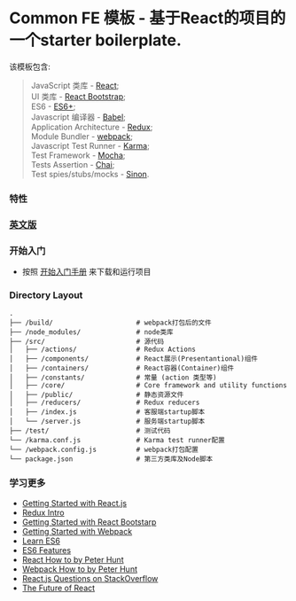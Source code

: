 # Common FE 模板 - 基于React的项目的一个starter boilerplate.


该模板包含:
> JavaScript 类库 - [React](https://facebook.github.io/react/);  
> UI 类库 - [React Bootstrap](https://react-bootstrap.github.io/);  
> ES6 - [ES6+](http://babeljs.io/docs/learn-es2015/);  
> Javascript 编译器 - [Babel](http://babeljs.io/);  
> Application Architecture - [Redux](http://redux.js.org/);  
> Module Bundler - [webpack](http://webpack.github.io/docs/tutorials/getting-started/);  
> Javascript Test Runner - [Karma](https://karma-runner.github.io/0.13/index.html);  
> Test Framework - [Mocha](http://mochajs.org/);  
> Tests Assertion - [Chai](http://chaijs.com/);  
> Test spies/stubs/mocks - [Sinon](http://sinonjs.org/).  

### 特性
### [英文版](README.md)

### 开始入门

  * 按照 [开始入门手册](./docs/getting-started-zh.md) 来下载和运行项目

### Directory Layout

```
.
├── /build/                     # webpack打包后的文件
├── /node_modules/              # node类库
├── /src/                       # 源代码
│   ├── /actions/               # Redux Actions
│   ├── /components/            # React展示(Presentantional)组件
│   ├── /containers/            # React容器(Container)组件
│   ├── /constants/             # 常量 (action 类型等)
│   ├── /core/                  # Core framework and utility functions
│   ├── /public/                # 静态资源文件
│   ├── /reducers/              # Redux reducers
│   ├── /index.js               # 客服端startup脚本
│   └── /server.js              # 服务端startup脚本
├── /test/                      # 测试代码
└── /karma.conf.js              # Karma test runner配置
└── /webpack.config.js          # webpack打包配置
└── package.json                # 第三方类库及Node脚本
```


### 学习更多

  * [Getting Started with React.js](http://facebook.github.io/react/)
  * [Redux Intro](http://redux.js.org/)
  * [Getting Started with React Bootstarp](https://react-bootstrap.github.io/getting-started.html)
  * [Getting Started with Webpack](https://webpack.github.io/docs/tutorials/getting-started/)
  * [Learn ES6](https://babeljs.io/docs/learn-es6/)
  * [ES6 Features](https://github.com/lukehoban/es6features#readme)
  * [React How to by Peter Hunt](https://github.com/petehunt/react-howto)
  * [Webpack How to by Peter Hunt](https://github.com/petehunt/webpack-howto)
  * [React.js Questions on StackOverflow](http://stackoverflow.com/questions/tagged/reactjs)
  * [The Future of React](https://github.com/reactjs/react-future)